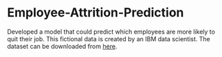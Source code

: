# Employee-Attrition-Prediction
Developed a model that could predict which employees are more likely to quit their job. This fictional data is created by an IBM data scientist. The dataset can be downloaded from [here](https://www.kaggle.com/pavansubhasht/ibm-hr-analytics-attrition-dataset).
